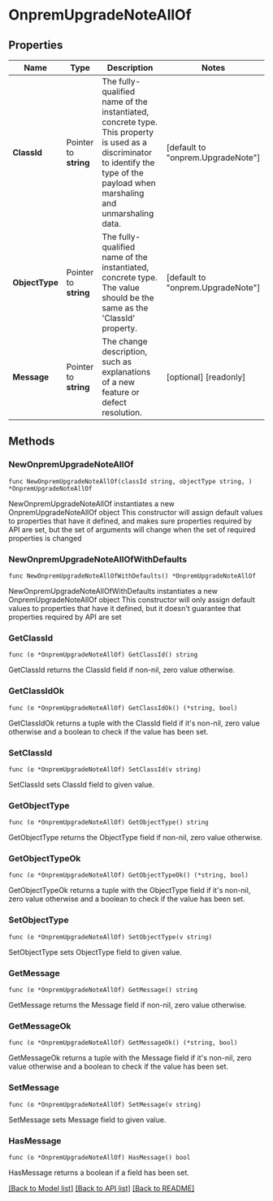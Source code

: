 # OnpremUpgradeNoteAllOf

## Properties

Name | Type | Description | Notes
------------ | ------------- | ------------- | -------------
**ClassId** | Pointer to **string** | The fully-qualified name of the instantiated, concrete type. This property is used as a discriminator to identify the type of the payload when marshaling and unmarshaling data. | [default to "onprem.UpgradeNote"]
**ObjectType** | Pointer to **string** | The fully-qualified name of the instantiated, concrete type. The value should be the same as the &#39;ClassId&#39; property. | [default to "onprem.UpgradeNote"]
**Message** | Pointer to **string** | The change description, such as explanations of a new feature or defect resolution. | [optional] [readonly] 

## Methods

### NewOnpremUpgradeNoteAllOf

`func NewOnpremUpgradeNoteAllOf(classId string, objectType string, ) *OnpremUpgradeNoteAllOf`

NewOnpremUpgradeNoteAllOf instantiates a new OnpremUpgradeNoteAllOf object
This constructor will assign default values to properties that have it defined,
and makes sure properties required by API are set, but the set of arguments
will change when the set of required properties is changed

### NewOnpremUpgradeNoteAllOfWithDefaults

`func NewOnpremUpgradeNoteAllOfWithDefaults() *OnpremUpgradeNoteAllOf`

NewOnpremUpgradeNoteAllOfWithDefaults instantiates a new OnpremUpgradeNoteAllOf object
This constructor will only assign default values to properties that have it defined,
but it doesn't guarantee that properties required by API are set

### GetClassId

`func (o *OnpremUpgradeNoteAllOf) GetClassId() string`

GetClassId returns the ClassId field if non-nil, zero value otherwise.

### GetClassIdOk

`func (o *OnpremUpgradeNoteAllOf) GetClassIdOk() (*string, bool)`

GetClassIdOk returns a tuple with the ClassId field if it's non-nil, zero value otherwise
and a boolean to check if the value has been set.

### SetClassId

`func (o *OnpremUpgradeNoteAllOf) SetClassId(v string)`

SetClassId sets ClassId field to given value.


### GetObjectType

`func (o *OnpremUpgradeNoteAllOf) GetObjectType() string`

GetObjectType returns the ObjectType field if non-nil, zero value otherwise.

### GetObjectTypeOk

`func (o *OnpremUpgradeNoteAllOf) GetObjectTypeOk() (*string, bool)`

GetObjectTypeOk returns a tuple with the ObjectType field if it's non-nil, zero value otherwise
and a boolean to check if the value has been set.

### SetObjectType

`func (o *OnpremUpgradeNoteAllOf) SetObjectType(v string)`

SetObjectType sets ObjectType field to given value.


### GetMessage

`func (o *OnpremUpgradeNoteAllOf) GetMessage() string`

GetMessage returns the Message field if non-nil, zero value otherwise.

### GetMessageOk

`func (o *OnpremUpgradeNoteAllOf) GetMessageOk() (*string, bool)`

GetMessageOk returns a tuple with the Message field if it's non-nil, zero value otherwise
and a boolean to check if the value has been set.

### SetMessage

`func (o *OnpremUpgradeNoteAllOf) SetMessage(v string)`

SetMessage sets Message field to given value.

### HasMessage

`func (o *OnpremUpgradeNoteAllOf) HasMessage() bool`

HasMessage returns a boolean if a field has been set.


[[Back to Model list]](../README.md#documentation-for-models) [[Back to API list]](../README.md#documentation-for-api-endpoints) [[Back to README]](../README.md)


